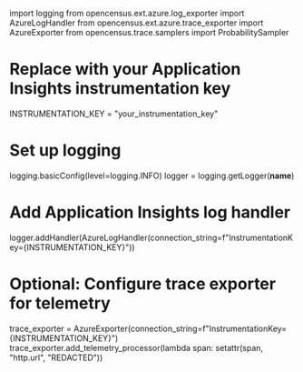 import logging
from opencensus.ext.azure.log_exporter import AzureLogHandler
from opencensus.ext.azure.trace_exporter import AzureExporter
from opencensus.trace.samplers import ProbabilitySampler

# Replace with your Application Insights instrumentation key
INSTRUMENTATION_KEY = "your_instrumentation_key"

# Set up logging
logging.basicConfig(level=logging.INFO)
logger = logging.getLogger(__name__)

# Add Application Insights log handler
logger.addHandler(AzureLogHandler(connection_string=f"InstrumentationKey={INSTRUMENTATION_KEY}"))

# Optional: Configure trace exporter for telemetry
trace_exporter = AzureExporter(connection_string=f"InstrumentationKey={INSTRUMENTATION_KEY}")
trace_exporter.add_telemetry_processor(lambda span: setattr(span, "http.url", "REDACTED"))